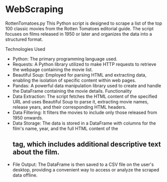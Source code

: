 ﻿# WebScraping
 RottenTomatoes.py
   This Python script is designed to scrape a list of the top 100 classic movies from the Rotten Tomatoes editorial guide. The script focuses on films released in 1950 or later and organizes the data into a structured format.

Technologies Used
*  Python: The primary programming language used.
*  Requests: A Python library utilized to make HTTP requests to retrieve the webpage containing the movie list.
*  Beautiful Soup: Employed for parsing HTML and extracting data, enabling the isolation of specific content within web pages.
*  Pandas: A powerful data manipulation library used to create and handle the DataFrame containing the movie details.
Functionality
*  Data Extraction: The script fetches the HTML content of the specified URL and uses Beautiful Soup to parse it, extracting movie names, release years, and their corresponding HTML headers.
*  Data Filtering: It filters the movies to include only those released from 1950 onwards.
*  Data Storage: The data is stored in a DataFrame with columns for the film's name, year, and the full HTML content of the <h2> tag, which includes additional descriptive text about the film.
*  File Output: The DataFrame is then saved to a CSV file on the user's desktop, providing a convenient way to access or analyze the scraped data offline.
